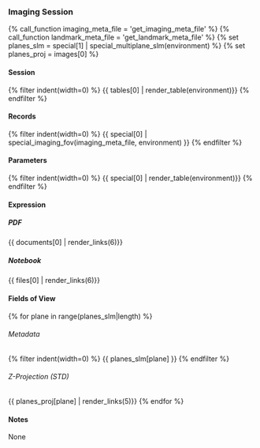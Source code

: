 ### Imaging Session
{% call_function imaging_meta_file = 'get_imaging_meta_file' %}
{% call_function landmark_meta_file = 'get_landmark_meta_file' %}
{% set planes_slm = special[1] | special_multiplane_slm(environment) %}
{% set planes_proj = images[0] %}

#### Session
{% filter indent(width=0) %}
{{ tables[0] | render_table(environment)}}
{% endfilter %}

#### Records
{% filter indent(width=0) %}
{{ special[0] | special_imaging_fov(imaging_meta_file, environment) }}
{% endfilter %}

#### Parameters
{% filter indent(width=0) %}
{{ special[0] | render_table(environment)}}
{% endfilter %}

#### Expression

##### PDF
{{ documents[0] | render_links(6)}}

##### Notebook
{{ files[0] | render_links(6)}}

#### Fields of View
{% for plane in range(planes_slm|length) %}

###### Metadata
{% filter indent(width=0) %}
{{ planes_slm[plane] }}
{% endfilter %}

###### Z-Projection (STD)
{{ planes_proj[plane] | render_links(5)}}
{% endfor %}

#### Notes
None

